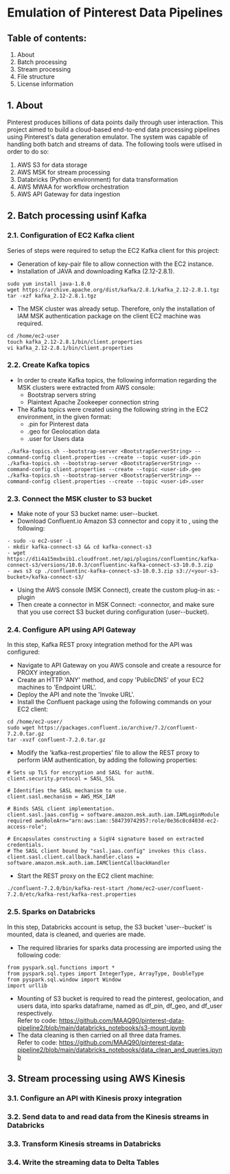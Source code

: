 # Emulation of Pinterest Data Pipelines

## Table of contents:
1. About
2. Batch processing
3. Stream processing
4. File structure
5. License information

## 1. About

Pinterest produces billions of data points daily through user interaction. This project aimed to build a cloud-based end-to-end data processing pipelines using Pinterest's data generation emulator. The system was capable of handling both batch and streams of data. The following tools were utlised in order to do so:

1. AWS S3 for data storage
2. AWS MSK for stream processing
3. Databricks (Python environment) for data transformation
4. AWS MWAA for workflow orchestration
5. AWS API Gateway for data ingestion

## 2. Batch processing usinf Kafka

### 2.1. Configuration of EC2 Kafka client

Series of steps were required to setup the EC2 Kafka client for this project:

* Generation of key-pair file to allow connection with the EC2 instance.
* Installation of JAVA and downloading Kafka (2.12-2.8.1).
```commandline
sudo yum install java-1.8.0
wget https://archive.apache.org/dist/kafka/2.8.1/kafka_2.12-2.8.1.tgz
tar -xzf kafka_2.12-2.8.1.tgz
```
* The MSK cluster was already setup. Therefore, only the installation of IAM MSK authentication package on the client EC2 machine was required.
```commandline
cd /home/ec2-user
touch kafka_2.12-2.8.1/bin/client.properties
vi kafka_2.12-2.8.1/bin/client.properties
```

### 2.2. Create Kafka topics

* In order to create Kafka topics, the following information regarding the MSK clusters were extracted from AWS console:
  * Bootstrap servers string
  * Plaintext Apache Zookeeper connection string
* The Kafka topics were created using the following string in the EC2 environment, in the given format:
  * <user-id>.pin for Pinterest data
  * <user-id>.geo for Geolocation data
  * <user-id>.user for Users data
 ```commandline
./kafka-topics.sh --bootstrap-server <BootstrapServerString> --command-config client.properties --create --topic <user-id>.pin
./kafka-topics.sh --bootstrap-server <BootstrapServerString> --command-config client.properties --create --topic <user-id>.geo
./kafka-topics.sh --bootstrap-server <BootstrapServerString> --command-config client.properties --create --topic <user-id>.user
```

### 2.3. Connect the MSK cluster to S3 bucket

* Make note of your S3 bucket name: user-<user-id>-bucket.
* Download Confluent.io Amazon S3 connector and copy it to <your-s3-bucket>, using the following: 
```commandline
- sudo -u ec2-user -i
- mkdir kafka-connect-s3 && cd kafka-connect-s3
- wget https://d1i4a15mxbxib1.cloudfront.net/api/plugins/confluentinc/kafka-connect-s3/versions/10.0.3/confluentinc-kafka-connect-s3-10.0.3.zip
- aws s3 cp ./confluentinc-kafka-connect-s3-10.0.3.zip s3://<your-s3-bucket>/kafka-connect-s3/
 ```
* Using the AWS console (MSK Connect), create the custom plug-in as: <user-id>-plugin
* Then create a connector in MSK Connect: <user-id>-connector, and make sure that you use correct S3 bucket during configuration (user-<user-id>-bucket).

### 2.4. Configure API using API Gateway

In this step, Kafka REST proxy integration method for the API was configured:

* Navigate to API Gateway on you AWS console and create a resource for PROXY integration.
* Create an HTTP 'ANY' method, and copy 'PublicDNS' of your EC2 machines to 'Endpoint URL'.
* Deploy the API and note the 'Invoke URL'.
* Install the Confluent package using the following commands on your EC2 client:
```commandline
cd /home/ec2-user/
sudo wget https://packages.confluent.io/archive/7.2/confluent-7.2.0.tar.gz
tar -xvzf confluent-7.2.0.tar.gz 
```
* Modify the 'kafka-rest.properties' file to allow the REST proxy to perform IAM authentication, by adding the following properties:
```commandline
# Sets up TLS for encryption and SASL for authN.
client.security.protocol = SASL_SSL

# Identifies the SASL mechanism to use.
client.sasl.mechanism = AWS_MSK_IAM

# Binds SASL client implementation.
client.sasl.jaas.config = software.amazon.msk.auth.iam.IAMLoginModule required awsRoleArn="arn:aws:iam::584739742957:role/0e36c8cd403d-ec2-access-role";

# Encapsulates constructing a SigV4 signature based on extracted credentials.
# The SASL client bound by "sasl.jaas.config" invokes this class.
client.sasl.client.callback.handler.class = software.amazon.msk.auth.iam.IAMClientCallbackHandler 
```
* Start the REST proxy on the EC2 client machine:
```commandline
./confluent-7.2.0/bin/kafka-rest-start /home/ec2-user/confluent-7.2.0/etc/kafka-rest/kafka-rest.properties
```

### 2.5. Sparks on Databricks

In this step, Databricks account is setup, the S3 bucket 'user-<user-id>-bucket' is mounted, data is cleaned, and queries are made.
* The required libraries for sparks data processing are imported using the following code:
```commandline
from pyspark.sql.functions import *
from pyspark.sql.types import IntegerType, ArrayType, DoubleType
from pyspark.sql.window import Window
import urllib
```
* Mounting of S3 bucket is required to read the pinterest, geolocation, and users data, into sparks dataframe, named as df_pin, df_geo, and df_user respectively.\
Refer to code: https://github.com/MAAQ90/pinterest-data-pipeline2/blob/main/databricks_notebooks/s3-mount.ipynb
* The data cleaning is then carried on all three data frames.\
Refer to code: https://github.com/MAAQ90/pinterest-data-pipeline2/blob/main/databricks_notebooks/data_clean_and_queries.ipynb

## 3. Stream processing using AWS Kinesis

### 3.1. Configure an API with Kinesis proxy integration

### 3.2. Send data to and read data from the Kinesis streams in Databricks

### 3.3. Transform Kinesis streams in Databricks

### 3.4. Write the streaming data to Delta Tables
